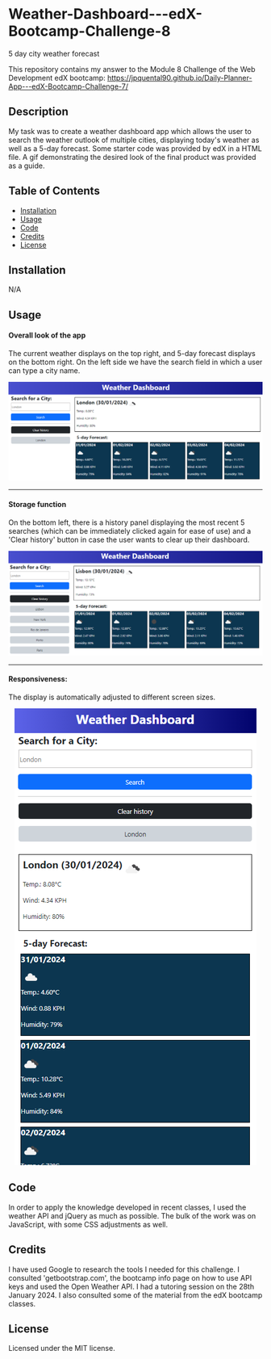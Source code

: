 # Weather-Dashboard---edX-Bootcamp-Challenge-8
5 day city weather forecast

This repository contains my answer to the Module 8 Challenge of the Web Development edX bootcamp: https://jpquental90.github.io/Daily-Planner-App---edX-Bootcamp-Challenge-7/

## Description

My task was to create a weather dashboard app which allows the user to search the weather outlook of multiple cities, displaying today's weather as well as a 5-day forecast. Some starter code was provided by edX in a HTML file. A gif demonstrating the desired look of the final product was provided as a guide. 

## Table of Contents

* [Installation](#installation)
* [Usage](#usage)
* [Code](#code)
* [Credits](#credits)
* [License](#license)

## Installation

N/A

## Usage

#### Overall look of the app

The current weather displays on the top right, and 5-day forecast displays on the bottom right. On the left side we have the search field in which a user can type a city name. 

<center>

![Screenshot of app after making 1 search for weather in London](assets/images/Screenshot1.png)
</center>

---
#### Storage function

On the bottom left, there is a history panel displaying the most recent 5 searches (which can be immediately clicked again for ease of use) and a 'Clear history' button in case the user wants to clear up their dashboard.

<center>

![Screenshot of app with 5 searches saved as buttons on the left, displaying weather for Lisbon](assets/images/Screenshot2.png)
</center>

---
#### Responsiveness:

The display is automatically adjusted to different screen sizes.

<center>

![Screenshot of app display on a narrower screen size](assets/images/Screenshot3.png)
</center>

## Code

In order to apply the knowledge developed in recent classes, I used the weather API and jQuery as much as possible. The bulk of the work was on JavaScript, with some CSS adjustments as well.

## Credits

I have used Google to research the tools I needed for this challenge. I consulted 'getbootstrap.com', the bootcamp info page on how to use API keys and used the Open Weather API. I had a tutoring session on the 28th January 2024. I also consulted some of the material from the edX bootcamp classes.

## License

Licensed under the MIT license.
